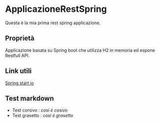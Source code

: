 # ApplicazioneRestSpring
Questa è la mia prima rest spring applicazione.

## Proprietà
Applicazione basata su Spring boot che utilizza H2 in memoria ed espone Restfull API.

## Link utili
[Spring start io](https://start.spring.io/)

## Test markdown
- Test corsivo : _così è cosivo_
- Test grasetto : *così è grasetto*
